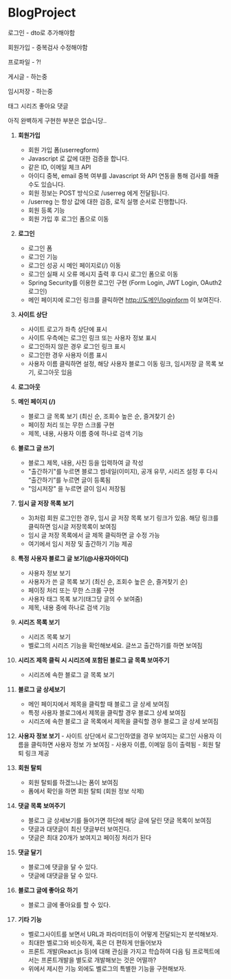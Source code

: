 # BlogProject

로그인 - dto로 추가해야함 

회원가입 - 중복검사 수정해야함

프로파일 - ?!

게시글 - 하는중

임시저장 - 하는중

태그
시리즈
좋아요
댓글

아직 완벽하게 구현한 부분은 없습니당..



1. **회원가입**
    - 회원 가입 폼(userregform)
    - Javascript 로 값에 대한 검증을 합니다.
    - 같은 ID, 이메일 체크 API
    - 아이디 중복, email 중복 여부를 Javascript 와 API 연동을 통해 검사를 해줄 수도
    있습니다.
    - 회원 정보는 POST 방식으로 /userreg 에게 전달됩니다.
    - /userreg 는 항상 값에 대한 검증, 로직 실행 순서로 진행합니다.
    - 회원 등록 기능
    - 회원 가입 후 로그인 폼으로 이동
    
2. **로그인**
    - 로그인 폼
    - 로그인 기능
    - 로그인 성공 시 메인 페이지로(/) 이동
    - 로그인 실패 시 오류 메시지 출력 후 다시 로그인 폼으로 이동
    - Spring Security를 이용한 로그인 구현 (Form Login, JWT Login, OAuth2 로그인)
    - 메인 페이지에 로그인 링크를 클릭하면 [http://도메인/loginform](http://xn--hq1bm8jm9l/loginform) 이 보여진다.
    
3. **사이트 상단**
    - 사이트 로고가 좌측 상단에 표시
    - 사이트 우측에는 로그인 링크 또는 사용자 정보 표시
    - 로그인하지 않은 경우 로그인 링크 표시
    - 로그인한 경우 사용자 이름 표시
    - 사용자 이름 클릭하면 설정, 해당 사용자 블로그 이동 링크, 임시저장 글 목록 보기, 로그아웃 있음
    
4. **로그아웃**
5. **메인 페이지 (/)**
    - 블로그 글 목록 보기 (최신 순, 조회수 높은 순, 즐겨찾기 순)
    - 페이징 처리 또는 무한 스크롤 구현
    - 제목, 내용, 사용자 이름 중에 하나로 검색 기능
    
6. **블로그 글 쓰기**
    - 블로그 제목, 내용, 사진 등을 입력하여 글 작성
    - "출간하기"를 누르면 블로그 썸네일(이미지), 공개 유무, 시리즈 설정 후 다시 “출간하기”를 누르면 글이 등록됨
    - "임시저장" 을 누르면 글이 임시 저장됨
    
7. **임시 글 저장 목록 보기**
    - 3)처럼 회원 로그인한 경우, 임시 글 저장 목록 보기 링크가 있음. 해당 링크를 클릭하면 임시글 저장목록이 보여짐
    - 임시 글 저장 목록에서 글 제목 클릭하면 글 수정 가능
    - 여기에서 임시 저장 및 출간하기 기능 제공
    
8. **특정 사용자 블로그 글 보기(@사용자아이디)**
    - 사용자 정보 보기
    - 사용자가 쓴 글 목록 보기 (최신 순, 조회수 높은 순, 즐겨찾기 순)
    - 페이징 처리 또는 무한 스크롤 구현
    - 사용자 태그 목록 보기(태그당 글의 수 보여줌)
    - 제목, 내용 중에 하나로 검색 기능
    
9. **시리즈 목록 보기**
    - 시리즈 목록 보기
    - 벨로그의 시리즈 기능을 확인해보세요. 글쓰고 출간하기를 하면 보여짐
    
10. **시리즈 제목 클릭 시 시리즈에 포함된 블로그 글 목록 보여주기**
    - 시리즈에 속한 블로그 글 목록 보기
    
11. **블로그 글 상세보기**
    - 메인 페이지에서 제목을 클릭할 때 블로그 글 상세 보여짐
    - 특정 사용자 블로그에서 제목을 클릭할 경우 블로그 상세 보여짐
    - 시리즈에 속한 블로그 글 목록에서 제목을 클릭할 경우 블로그 글 상세 보여짐
    
12.  **사용자 정보 보기**
    - 사이트 상단에서 로그인하였을 경우 보여지는 로그인 사용자 이름을 클릭하면 사용자 정보
    가 보여짐
    - 사용자 이름, 이메일 등이 출력됨
    - 회원 탈퇴 링크 제공
    
13. **회원 탈퇴**
    - 회원 탈퇴를 하겠느냐는 폼이 보여짐
    - 폼에서 확인을 하면 회원 탈퇴 (회원 정보 삭제)
    
14. **댓글 목록 보여주기**
    - 블로그 글 상세보기를 들어가면 하단에 해당 글에 달린 댓글 목록이 보여짐
    - 댓글과 대댓글이 최신 댓글부터 보여진다.
    - 댓글은 최대 20개가 보여지고 페이징 처리가 된다
    
15. **댓글 달기**
    - 블로그에 댓글을 달 수 있다.
    - 댓글에 대댓글을 달 수 있다.
    
16. **블로그 글에 좋아요 하기**
    - 블로그 글에 좋아요를 할 수 있다.
      
17. **기타 기능**
    - 벨로그사이트를 보면서 URL과 파라미터등이 어떻게 전달되는지 분석해보자.
    - 최대한 벨로그와 비슷하게, 혹은 더 편하게 만들어보자
    - 프론트 개발(React.js 등)에 대해 관심을 가지고 학습하여 다음 팀 프로젝트에서는 프론트개발을 별도로 개발해보는 것은 어떨까?
    - 위에서 제시한 기능 외에도 벨로그의 특별한 기능을 구현해보자.


      
